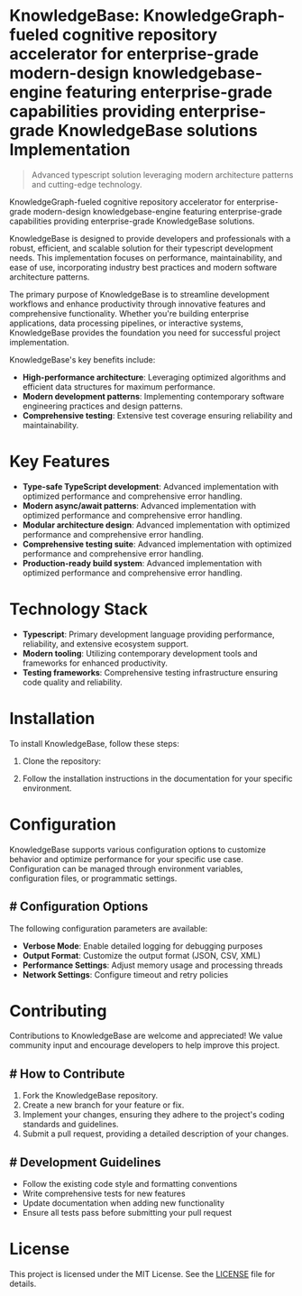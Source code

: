 <!-- fallback_KnowledgeBase_20250810045051_91913 -->

# KnowledgeBase: KnowledgeGraph-fueled cognitive repository accelerator for enterprise-grade modern-design knowledgebase-engine featuring enterprise-grade capabilities providing enterprise-grade KnowledgeBase solutions Implementation
> Advanced typescript solution leveraging modern architecture patterns and cutting-edge technology.

KnowledgeGraph-fueled cognitive repository accelerator for enterprise-grade modern-design knowledgebase-engine featuring enterprise-grade capabilities providing enterprise-grade KnowledgeBase solutions.

KnowledgeBase is designed to provide developers and professionals with a robust, efficient, and scalable solution for their typescript development needs. This implementation focuses on performance, maintainability, and ease of use, incorporating industry best practices and modern software architecture patterns.

The primary purpose of KnowledgeBase is to streamline development workflows and enhance productivity through innovative features and comprehensive functionality. Whether you're building enterprise applications, data processing pipelines, or interactive systems, KnowledgeBase provides the foundation you need for successful project implementation.

KnowledgeBase's key benefits include:

* **High-performance architecture**: Leveraging optimized algorithms and efficient data structures for maximum performance.
* **Modern development patterns**: Implementing contemporary software engineering practices and design patterns.
* **Comprehensive testing**: Extensive test coverage ensuring reliability and maintainability.

# Key Features

* **Type-safe TypeScript development**: Advanced implementation with optimized performance and comprehensive error handling.
* **Modern async/await patterns**: Advanced implementation with optimized performance and comprehensive error handling.
* **Modular architecture design**: Advanced implementation with optimized performance and comprehensive error handling.
* **Comprehensive testing suite**: Advanced implementation with optimized performance and comprehensive error handling.
* **Production-ready build system**: Advanced implementation with optimized performance and comprehensive error handling.

# Technology Stack

* **Typescript**: Primary development language providing performance, reliability, and extensive ecosystem support.
* **Modern tooling**: Utilizing contemporary development tools and frameworks for enhanced productivity.
* **Testing frameworks**: Comprehensive testing infrastructure ensuring code quality and reliability.

# Installation

To install KnowledgeBase, follow these steps:

1. Clone the repository:


2. Follow the installation instructions in the documentation for your specific environment.

# Configuration

KnowledgeBase supports various configuration options to customize behavior and optimize performance for your specific use case. Configuration can be managed through environment variables, configuration files, or programmatic settings.

## # Configuration Options

The following configuration parameters are available:

* **Verbose Mode**: Enable detailed logging for debugging purposes
* **Output Format**: Customize the output format (JSON, CSV, XML)
* **Performance Settings**: Adjust memory usage and processing threads
* **Network Settings**: Configure timeout and retry policies

# Contributing

Contributions to KnowledgeBase are welcome and appreciated! We value community input and encourage developers to help improve this project.

## # How to Contribute

1. Fork the KnowledgeBase repository.
2. Create a new branch for your feature or fix.
3. Implement your changes, ensuring they adhere to the project's coding standards and guidelines.
4. Submit a pull request, providing a detailed description of your changes.

## # Development Guidelines

* Follow the existing code style and formatting conventions
* Write comprehensive tests for new features
* Update documentation when adding new functionality
* Ensure all tests pass before submitting your pull request

# License

This project is licensed under the MIT License. See the [LICENSE](https://github.com/laurindoisaac/KnowledgeBase/blob/main/LICENSE) file for details.
